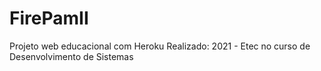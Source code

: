 # FirePamII
Projeto web educacional com Heroku 
Realizado: 2021 - Etec no curso de Desenvolvimento de Sistemas
